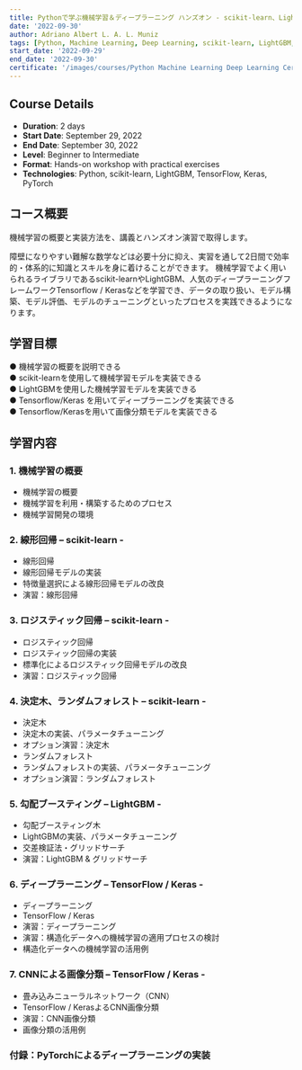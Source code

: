 ```yaml
---
title: Pythonで学ぶ機械学習＆ディープラーニング ハンズオン - scikit-learn、LightGBM、Keras / TensorFlow -
date: '2022-09-30'
author: Adriano Albert L. A. L. Muniz
tags: [Python, Machine Learning, Deep Learning, scikit-learn, LightGBM, Keras, TensorFlow, AI]
start_date: '2022-09-29'
end_date: '2022-09-30'
certificate: '/images/courses/Python Machine Learning Deep Learning Certificate.pdf'
---
```



## Course Details
- **Duration**: 2 days
- **Start Date**: September 29, 2022
- **End Date**: September 30, 2022
- **Level**: Beginner to Intermediate
- **Format**: Hands-on workshop with practical exercises
- **Technologies**: Python, scikit-learn, LightGBM, TensorFlow, Keras, PyTorch 

## コース概要
機械学習の概要と実装方法を、講義とハンズオン演習で取得します。

障壁になりやすい難解な数学などは必要十分に抑え、実習を通して2日間で効率的・体系的に知識とスキルを身に着けることができます。
機械学習でよく用いられるライブラリであるscikit-learnやLightGBM、人気のディープラーニングフレームワークTensorflow / Kerasなどを学習でき、データの取り扱い、モデル構築、モデル評価、モデルのチューニングといったプロセスを実践できるようになります。

## 学習目標
● 機械学習の概要を説明できる  
● scikit-learnを使用して機械学習モデルを実装できる  
● LightGBMを使用した機械学習モデルを実装できる  
● Tensorflow/Keras を用いてディープラーニングを実装できる  
● Tensorflow/Kerasを用いて画像分類モデルを実装できる

## 学習内容

### 1. 機械学習の概要
- 機械学習の概要
- 機械学習を利用・構築するためのプロセス
- 機械学習開発の環境

### 2. 線形回帰 – scikit-learn -
- 線形回帰
- 線形回帰モデルの実装
- 特徴量選択による線形回帰モデルの改良
- 演習：線形回帰

### 3. ロジスティック回帰 – scikit-learn -
- ロジスティック回帰
- ロジスティック回帰の実装
- 標準化によるロジスティック回帰モデルの改良
- 演習：ロジスティック回帰

### 4. 決定木、ランダムフォレスト – scikit-learn -
- 決定木
- 決定木の実装、パラメータチューニング
- オプション演習：決定木
- ランダムフォレスト
- ランダムフォレストの実装、パラメータチューニング
- オプション演習：ランダムフォレスト

### 5. 勾配ブースティング – LightGBM -
- 勾配ブースティング木
- LightGBMの実装、パラメータチューニング
- 交差検証法・グリッドサーチ
- 演習：LightGBM & グリッドサーチ

### 6. ディープラーニング – TensorFlow / Keras -
- ディープラーニング
- TensorFlow / Keras
- 演習：ディープラーニング
- 演習：構造化データへの機械学習の適用プロセスの検討
- 構造化データへの機械学習の活用例

### 7. CNNによる画像分類 – TensorFlow / Keras -
- 畳み込みニューラルネットワーク（CNN）
- TensorFlow / KerasよるCNN画像分類
- 演習：CNN画像分類
- 画像分類の活用例

### 付録：PyTorchによるディープラーニングの実装

